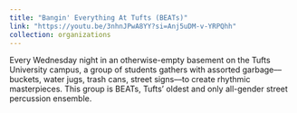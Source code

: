 ```yaml
---
title: "Bangin' Everything At Tufts (BEATs)"
link: "https://youtu.be/3nhnJPwA8YY?si=Anj5uDM-v-YRPQhh"
collection: organizations
---
```


Every Wednesday night in an otherwise-empty basement on the Tufts University campus, a group of students gathers with assorted garbage––buckets, water jugs, trash cans, street signs––to create rhythmic masterpieces. This group is BEATs, Tufts’ oldest and only all-gender street percussion ensemble.